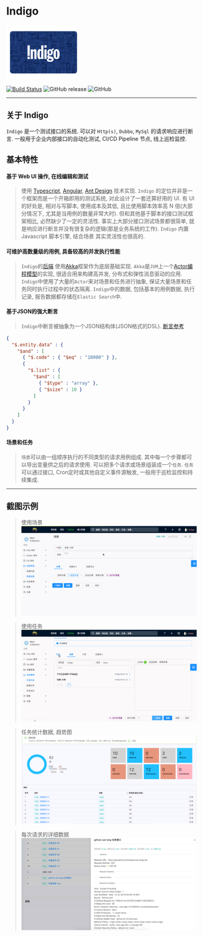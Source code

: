 # Indigo

<img src="./zh-cn/images/indigo.png" height="144">

[![Build Status](https://travis-ci.org/asura-pro/indigo.svg?branch=master)](https://travis-ci.org/asura-pro/indigo)
![GitHub release](https://img.shields.io/github/release/asura-pro/indigo.svg)
![GitHub](https://img.shields.io/github/license/asura-pro/indigo.svg)

---

## 关于 Indigo

`Indigo` 是一个测试接口的系统. 可以对 `Http(s)`, `Dubbo`, `MySql` 的请求响应进行断言. 一般用于企业内部接口的自动化测试, CI/CD Pipeline 节点, 线上巡检监控.

## 基本特性

#### 基于 Web UI 操作, 在线编辑和测试

> 使用 [Typescript](http://www.typescriptlang.org/), [Angular](https://angular.io/), [Ant Design](https://ng.ant.design/docs/introduce/zh) 技术实现. `Indigo` 的定位并非是一个框架而是一个开箱即用的测试系统, 对此设计了一套还算好用的 UI. 有 UI 的好处是, 相对与写脚本, 使用成本及其低, 且比使用脚本效率高 N 倍(大部分情况下, 尤其是当用例的数量非常大时). 但和其他基于脚本的接口测试框架相比, 必然缺少了一定的灵活性. 事实上大部分接口测试场景都很简单, 就是响应进行断言并没有很复杂的逻辑(那是业务系统的工作). `Indigo` 内置 Javascript 脚本引擎, 结合场景 其实灵活性也很高的.

#### 可维护高数量级的用例, 具备较高的并发执行性能

> `Indigo`的[后端](https://github.com/asura-pro/asura) 使用[Akka](https://akka.io/)框架作为底层基础实现. `Akka`是`JVM`上一个[Actor编程模型](https://doc.akka.io/docs/akka/current/guide/actors-motivation.html)的实现, 很适合用来构建高并发, 分布式和弹性消息驱动的应用. `Indigo`中使用了大量的`Actor`来对场景和任务进行抽象, 保证大量场景和任务同时执行过程中的状态隔离. `Indigo`中的数据, 包括基本的用例数据, 执行记录, 报告数据都存储在`Elastic Search`中.

#### 基于JSON的强大断言

> `Indigo`中断言被抽象为一个JSON结构体(JSON格式的DSL). [断言参考](/zh-cn/assertion.md)
``` json
{
  "$.entity.data" : {
    "$and" : [
      { "$.code" : { "$eq" : "10000" } },
      {
        "$.list" : {
          "$and" : [
            { "$type" : "array" },
            { "$size" : 10 }
          ]
        }
      }
    ]
  }
}
```

#### 场景和任务

> `场景`可以由一组顺序执行的不同类型的请求用例组成. 其中每一个步骤都可以导出变量供之后的请求使用. 可以把多个请求或场景组装成一个`任务`. `任务`可以通过接口, Cron定时或其他自定义事件源触发, 一般用于巡检监控和持续集成. 

---

## 截图示例

> 使用场景
> ![](./zh-cn/quickstart/gif/scenario.gif)

> 使用任务
> ![](./zh-cn/quickstart/gif/job.gif)

> 任务统计数据, 趋势图
> ![](./zh-cn/quickstart/images/create-a-job-report.png)

> 每次请求的详细数据
> ![](./zh-cn/quickstart/images/create-a-job-report-item.png)
